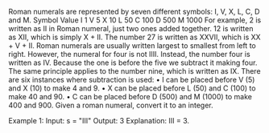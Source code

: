 Roman numerals are represented by seven different symbols: I, V, X, L, C, D and M.
Symbol       Value
I             1
V             5
X             10
L             50
C             100
D             500
M             1000
For example, 2 is written as II in Roman numeral, just two ones added together. 12 is written as XII, which is simply X + II. The number 27 is written as XXVII, which is XX + V + II.
Roman numerals are usually written largest to smallest from left to right. However, the numeral for four is not IIII. Instead, the number four is written as IV. Because the one is before the five we subtract it making four. The same principle applies to the number nine, which is written as IX. There are six instances where subtraction is used:
•	I can be placed before V (5) and X (10) to make 4 and 9. 
•	X can be placed before L (50) and C (100) to make 40 and 90. 
•	C can be placed before D (500) and M (1000) to make 400 and 900.
Given a roman numeral, convert it to an integer.
 
Example 1:
Input: s = "III"
Output: 3
Explanation: III = 3.
